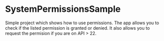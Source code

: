 # SystemPermissionsSample

Simple project which shows how to use permissions. The app allows you to check if the listed permission is granted or denied. It also allows you to request the permision if you are on API > 22.

